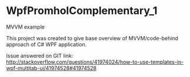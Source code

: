 # WpfPromholComplementary_1
MVVM example


This project was created to give base overview of MVVM/code-behind approach of C# WPF application.

Issue answered on GIT link:
http://stackoverflow.com/questions/41974024/how-to-use-templates-in-wpf-multitab-ui/41974528#41974528
